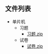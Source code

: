 
## 文件列表

- 单片机
    - 习题
        - [习题.zip](https://gitee.com/OpenWyu/wyu-courses-lib/raw/master/单片机/习题/习题.zip)
    - 试卷
        - [试卷.zip](https://gitee.com/OpenWyu/wyu-courses-lib/raw/master/单片机/试卷/试卷.zip)
